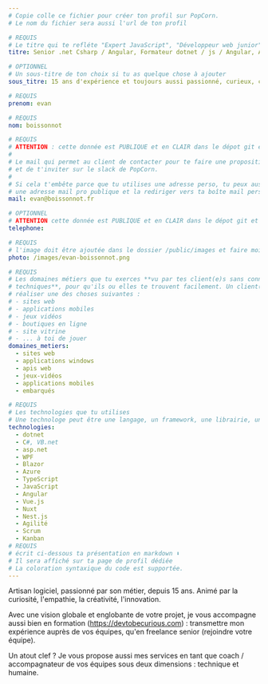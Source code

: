 ```yaml
---
# Copie colle ce fichier pour créer ton profil sur PopCorn.
# Le nom du fichier sera aussi l'url de ton profil

# REQUIS
# Le titre qui te refléte "Expert JavaScript", "Développeur web junior"
titre: Senior .net Csharp / Angular, Formateur dotnet / js / Angular, Agile

# OPTIONNEL
# Un sous-titre de ton choix si tu as quelque chose à ajouter
sous_titre: 15 ans d'expérience et toujours aussi passionné, curieux, créatif

# REQUIS
prenom: evan

# REQUIS
nom: boissonnot

# REQUIS
# ATTENTION : cette donnée est PUBLIQUE et en CLAIR dans le dépot git et sur le site
#
# Le mail qui permet au client de contacter pour te faire une proposition de projet
# et de t'inviter sur le slack de PopCorn.
#
# Si cela t'embête parce que tu utilises une adresse perso, tu peux aussi te créer
# une adresse mail pro publique et la rediriger vers ta boîte mail perso
mail: evan@boissonnot.fr

# OPTIONNEL
# ATTENTION cette donnée est PUBLIQUE et en CLAIR dans le dépot git et sur le site
telephone: 

# REQUIS
# l'image doit être ajoutée dans le dossier /public/images et faire moins de 100ko ! Sa hauteur affichée sur le site sera de 300px, elle s'adaptera comme elle peut au responsive avec du css.
photo: /images/evan-boissonnot.png

# REQUIS
# Les domaines métiers que tu exerces **vu par tes client(e)s sans connaissances
# techniques**, pour qu'ils ou elles te trouvent facilement. Un client(e) veut par exemple
# réaliser une des choses suivantes :
# - sites web
# - applications mobiles
# - jeux vidéos
# - boutiques en ligne
# - site vitrine
# - ... à toi de jouer
domaines_metiers:
  - sites web
  - applications windows
  - apis web
  - jeux-vidéos
  - applications mobiles
  - embarqués

# REQUIS
# Les technologies que tu utilises
# Une technologe peut être une langage, un framework, une librairie, un CMS ...
technologies:
  - dotnet
  - C#, VB.net
  - asp.net
  - WPF
  - Blazor
  - Azure
  - TypeScript
  - JavaScript
  - Angular
  - Vue.js
  - Nuxt
  - Nest.js
  - Agilité
  - Scrum
  - Kanban
# REQUIS
# écrit ci-dessous ta présentation en markdown ⬇️
# Il sera affiché sur ta page de profil dédiée
# La coloration syntaxique du code est supportée.
---
```


Artisan logiciel, passionné par son métier, depuis 15 ans.
Animé par la curiosité, l'empathie, la créativité, l'innovation.

Avec une vision globale et englobante de votre projet, je vous accompagne aussi bien en formation (https://devtobecurious.com) : transmettre mon expérience auprès de vos équipes, qu'en freelance senior (rejoindre votre équipe).

Un atout clef ? Je vous propose aussi mes services en tant que coach / accompagnateur de vos équipes sous deux dimensions : technique et humaine.
